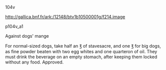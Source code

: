 104v

http://gallica.bnf.fr/ark:/12148/btv1b10500001g/f214.image

p104v_a1

Against dogs' mange

For normal-sized dogs, take half an ℥ of stavesacre, and one ℥ for big dogs, as fine powder beaten with two egg whites and one quarteron of oil. They must drink the beverage on an empty stomach, after keeping them locked without any food. Approved.
